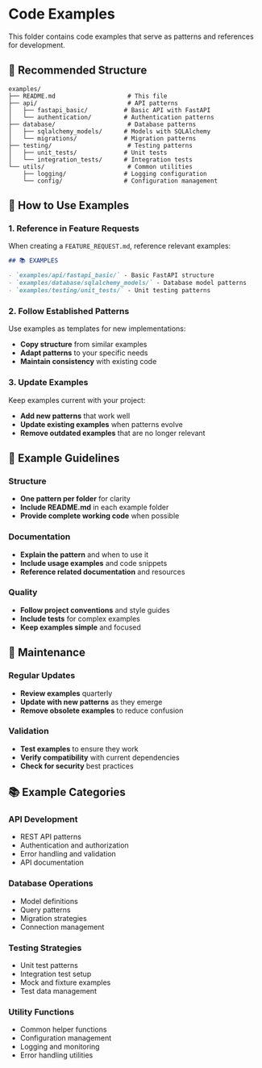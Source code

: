 # Code Examples

This folder contains code examples that serve as patterns and references for development.

## 📁 Recommended Structure

```
examples/
├── README.md                    # This file
├── api/                         # API patterns
│   ├── fastapi_basic/          # Basic API with FastAPI
│   └── authentication/         # Authentication patterns
├── database/                    # Database patterns
│   ├── sqlalchemy_models/      # Models with SQLAlchemy
│   └── migrations/             # Migration patterns
├── testing/                     # Testing patterns
│   ├── unit_tests/             # Unit tests
│   └── integration_tests/      # Integration tests
└── utils/                       # Common utilities
    ├── logging/                # Logging configuration
    └── config/                 # Configuration management
```

## 🎯 How to Use Examples

### 1. Reference in Feature Requests
When creating a `FEATURE_REQUEST.md`, reference relevant examples:

```markdown
## 📚 EXAMPLES

- `examples/api/fastapi_basic/` - Basic FastAPI structure
- `examples/database/sqlalchemy_models/` - Database model patterns
- `examples/testing/unit_tests/` - Unit testing patterns
```

### 2. Follow Established Patterns
Use examples as templates for new implementations:

- **Copy structure** from similar examples
- **Adapt patterns** to your specific needs
- **Maintain consistency** with existing code

### 3. Update Examples
Keep examples current with your project:

- **Add new patterns** that work well
- **Update existing examples** when patterns evolve
- **Remove outdated examples** that are no longer relevant

## 📝 Example Guidelines

### Structure
- **One pattern per folder** for clarity
- **Include README.md** in each example folder
- **Provide complete working code** when possible

### Documentation
- **Explain the pattern** and when to use it
- **Include usage examples** and code snippets
- **Reference related documentation** and resources

### Quality
- **Follow project conventions** and style guides
- **Include tests** for complex examples
- **Keep examples simple** and focused

## 🔄 Maintenance

### Regular Updates
- **Review examples** quarterly
- **Update with new patterns** as they emerge
- **Remove obsolete examples** to reduce confusion

### Validation
- **Test examples** to ensure they work
- **Verify compatibility** with current dependencies
- **Check for security** best practices

## 📚 Example Categories

### API Development
- REST API patterns
- Authentication and authorization
- Error handling and validation
- API documentation

### Database Operations
- Model definitions
- Query patterns
- Migration strategies
- Connection management

### Testing Strategies
- Unit test patterns
- Integration test setup
- Mock and fixture examples
- Test data management

### Utility Functions
- Common helper functions
- Configuration management
- Logging and monitoring
- Error handling utilities 